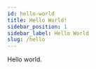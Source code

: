 ```yaml
---
id: hello-world
title: Hello World!
sidebar_position: 1
sidebar_label: Hello World
slug: /hello
---
```

Hello world.